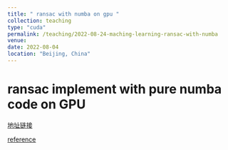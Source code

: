 ```yaml
---
title: " ransac with numba on gpu "
collection: teaching
type: "cuda"
permalink: /teaching/2022-08-24-maching-learning-ransac-with-numba
venue: 
date: 2022-08-04
location: "Beijing, China"
---
```


# ransac implement with pure numba code on GPU

[地址链接](https://github.com/zhangjinyangnwpu/ImageRegistration)

[reference](https://github.com/ThomIves/LeastSquaresPurePy)



